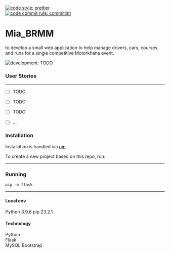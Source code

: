 
[![code style: prettier](https://img.shields.io/badge/code_style-prettier-ff69b4.svg?style=plastic)](https://github.com/prettier/prettier)  
[![code commit rule: commitlint](https://img.shields.io/badge/code_commite-commitlint-ff69b4.svg?style=plastic)](https://github.com/conventional-changelog/commitlint)

# Mia_BRMM
to develop a small web application to help manage drivers, cars, courses, and runs for a single competitive Motorkhana event. 

![development: TODO](https://img.shields.io/badge/development-TODO-informational.svg?style=plastic)



### User Stories

---

- [ ] TODO
- [ ] TODO
- [ ] TODO
- [ ] ...


### Installation

Installation is handled via [pip](https://pip.pypa.io/en/stable/cli/pip_install/)

To create a new project based on this repo, run:

---

### Running
```shell
pip -m flask
```
---

#### Local env

Python 3.9.6 
pip 23.2.1

#### Technology

Python  
Flask  
MySQL
Bootstrap
